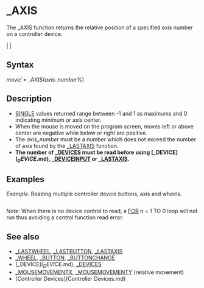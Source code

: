 # _AXIS

The _AXIS function returns the relative position of a specified axis number on a controller device.

  

|  |

## Syntax

*move!* = _AXIS(*axis_number%*)
  

## Description

* [SINGLE](SINGLE.md) values returned range between -1 and 1 as maximums and 0 indicating minimum or axis center.
* When the mouse is moved on the program screen, moves left or above center are negative while below or right are positive.
* The *axis_number* must be a number which does not exceed the number of axis found by the [_LASTAXIS](_LASTAXIS.md) function.
* **The number of [_DEVICES](_DEVICES.md) must be read before using [_DEVICE$](_DEVICE$.md), [_DEVICEINPUT](_DEVICEINPUT.md) or [_LASTAXIS](_LASTAXIS.md).**

  

## Examples

*Example:* Reading multiple controller device buttons, axis and wheels.

``` [FOR](FOR.md) i = 1 [TO](TO.md) [_DEVICES](_DEVICES.md)     [PRINT](PRINT.md) [STR$](STR$.md)(i) + ") " + [_DEVICE$](_DEVICE$.md)(i) + " Buttons:"; [_LASTBUTTON](_LASTBUTTON.md)(i); ",Axis:"; [_LASTAXIS](_LASTAXIS.md)(i); ",Wheel:"; [_LASTWHEEL](_LASTWHEEL.md)(i) [NEXT](NEXT.md)  [DO](DO.md)     d& = [_DEVICEINPUT](_DEVICEINPUT.md)     [IF](IF.md) d& [THEN](THEN.md) '             the device number cannot be zero!         [PRINT](PRINT.md) "Found"; d&;         [FOR](FOR.md) b = 1 [TO](TO.md) [_LASTBUTTON](_LASTBUTTON.md)(d&)             [PRINT](PRINT.md) [_BUTTONCHANGE](_BUTTONCHANGE.md)(b); [_BUTTON](_BUTTON.md)(b);         [NEXT](NEXT.md)         [FOR](FOR.md) a = 1 [TO](TO.md) [_LASTAXIS](_LASTAXIS.md)(d&)             [PRINT](PRINT.md) _AXIS(a);         [NEXT](NEXT.md)         [FOR](FOR.md) w = 1 [TO](TO.md) [_LASTWHEEL](_LASTWHEEL.md)(d&)             [PRINT](PRINT.md) [_WHEEL](_WHEEL.md)(w);         [NEXT](NEXT.md)         [PRINT](PRINT.md)     [END IF](END IF.md) [LOOP UNTIL](LOOP UNTIL.md) [INKEY$](INKEY$.md) = [CHR$](CHR$.md)(27) 'escape key exit  [END](END.md)  
```

*Note:* When there is no device control to read, a [FOR](FOR.md) n = 1 TO 0 loop will not run thus avoiding a control function read error.
  

## See also

* [_LASTWHEEL](_LASTWHEEL.md), [_LASTBUTTON](_LASTBUTTON.md), [_LASTAXIS](_LASTAXIS.md)
* [_WHEEL](_WHEEL.md), [_BUTTON](_BUTTON.md), [_BUTTONCHANGE](_BUTTONCHANGE.md)
* [_DEVICE$](_DEVICE$.md), [_DEVICES](_DEVICES.md)
* [_MOUSEMOVEMENTX](_MOUSEMOVEMENTX.md), [_MOUSEMOVEMENTY](_MOUSEMOVEMENTY.md) (relative movement)
* [Controller Devices](Controller Devices.md)

  

